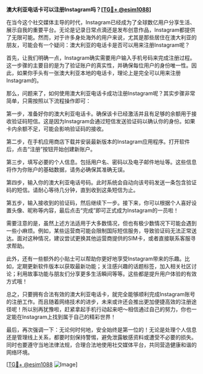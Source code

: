 **澳大利亚电话卡可以注册Instagram吗？[[TG💪+ @esim1088](https://t.me/s/esim1088)]**

在当今这个社交媒体主导的时代，Instagram已经成为了全球数亿用户分享生活、展示自我的重要平台。无论是记录日常点滴还是发布创意作品，Instagram都提供了无限可能。然而，对于许多身处海外的用户来说，尤其是那些居住在澳大利亚的朋友，可能会有一个疑问：澳大利亚的电话卡是否可以用来注册Instagram呢？

首先，让我们明确一点，Instagram确实需要用户输入手机号码来完成注册过程。这一步骤的主要目的是为了验证账户的真实性，并确保每位用户的身份唯一性。因此，如果你手头有一张澳大利亚本地的电话卡，理论上是完全可以用来注册Instagram的。

那么，问题来了，如何使用澳大利亚电话卡成功注册Instagram呢？其实步骤非常简单，只需按照以下流程操作即可：

第一步，准备好你的澳大利亚电话卡。确保该卡已经激活并且有足够的余额用于接收验证码短信。这是因为Instagram会通过短信发送验证码以确认你的身份。如果卡内余额不足，可能会影响验证码的接收。

第二步，在手机应用商店下载并安装最新版本的Instagram应用程序。打开软件后，点击“注册”按钮开始创建新账户。

第三步，填写必要的个人信息。包括用户名、密码以及电子邮件地址等。这些信息将作为你账户的基础数据，请务必确保其准确无误。

第四步，输入你的澳大利亚电话号码。此时系统会自动向该号码发送一条包含验证码的短信。请耐心等待几分钟，直到收到这条短信为止。

第五步，输入接收到的验证码，然后继续下一步。接下来，你可以根据个人喜好设置头像、昵称等内容，最后点击“完成”即可正式成为Instagram的一员啦！

需要注意的是，虽然上述方法适用于大多数情况，但也有极少数情况下可能会遇到一些小麻烦。例如，某些运营商可能会限制国际短信服务，导致验证码无法正常送达。面对这种情况，建议尝试更换其他运营商提供的SIM卡，或者直接联系客服寻求帮助。

此外，还有一些额外的小贴士可以帮助你更好地享受Instagram带来的乐趣。比如，定期更新软件版本以获取最新功能；关注感兴趣的话题标签，加入相关社区讨论；利用故事功能与朋友们分享更多生活瞬间等等。这些都是提升用户体验的有效方式哦！

总之，只要拥有合法有效的澳大利亚电话卡，就完全能够顺利完成Instagram账号的注册工作。而且随着网络技术的进步，未来或许还会推出更加便捷高效的注册途径呢！所以别再犹豫啦，赶紧拿起手机行动起来吧～相信通过自己的努力，你也一定能在Instagram上找到属于自己的精彩世界！

最后，再次强调一下：无论何时何地，安全始终是第一位的！无论是处理个人信息还是管理线上关系，都要时刻保持警惕，避免泄露敏感资料或遭受不必要的损失。同时也要遵守当地法律法规，合理合法地使用社交媒体平台，共同营造健康和谐的网络环境。

[[TG💪+ @esim1088](https://t.me/s/esim1088) ![Image](https://i.postimg.cc/4NQfJmqS/Snipaste-2025-05-13-00-14-12.png)]